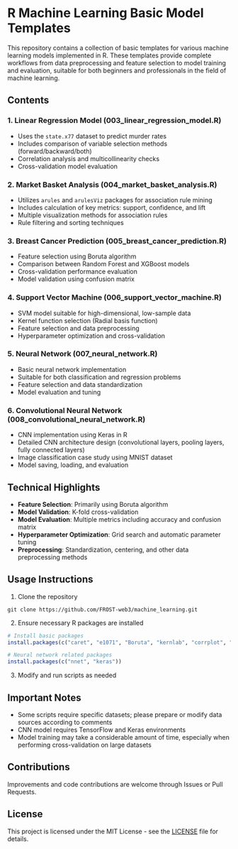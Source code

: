 # R Machine Learning Basic Model Templates

This repository contains a collection of basic templates for various machine learning models implemented in R. These templates provide complete workflows from data preprocessing and feature selection to model training and evaluation, suitable for both beginners and professionals in the field of machine learning.

## Contents

### 1. Linear Regression Model (003_linear_regression_model.R)
- Uses the `state.x77` dataset to predict murder rates
- Includes comparison of variable selection methods (forward/backward/both)
- Correlation analysis and multicollinearity checks
- Cross-validation model evaluation

### 2. Market Basket Analysis (004_market_basket_analysis.R)
- Utilizes `arules` and `arulesViz` packages for association rule mining
- Includes calculation of key metrics: support, confidence, and lift
- Multiple visualization methods for association rules
- Rule filtering and sorting techniques

### 3. Breast Cancer Prediction (005_breast_cancer_prediction.R)
- Feature selection using Boruta algorithm
- Comparison between Random Forest and XGBoost models
- Cross-validation performance evaluation
- Model validation using confusion matrix

### 4. Support Vector Machine (006_support_vector_machine.R)
- SVM model suitable for high-dimensional, low-sample data
- Kernel function selection (Radial basis function)
- Feature selection and data preprocessing
- Hyperparameter optimization and cross-validation

### 5. Neural Network (007_neural_network.R)
- Basic neural network implementation
- Suitable for both classification and regression problems
- Feature selection and data standardization
- Model evaluation and tuning

### 6. Convolutional Neural Network (008_convolutional_neural_network.R)
- CNN implementation using Keras in R
- Detailed CNN architecture design (convolutional layers, pooling layers, fully connected layers)
- Image classification case study using MNIST dataset
- Model saving, loading, and evaluation

## Technical Highlights

- **Feature Selection**: Primarily using Boruta algorithm
- **Model Validation**: K-fold cross-validation
- **Model Evaluation**: Multiple metrics including accuracy and confusion matrix
- **Hyperparameter Optimization**: Grid search and automatic parameter tuning
- **Preprocessing**: Standardization, centering, and other data preprocessing methods

## Usage Instructions

1. Clone the repository
```
git clone https://github.com/FROST-web3/machine_learning.git
```

2. Ensure necessary R packages are installed
```R
# Install basic packages
install.packages(c("caret", "e1071", "Boruta", "kernlab", "corrplot", "arules", "arulesViz"))

# Neural network related packages
install.packages(c("nnet", "keras"))
```

3. Modify and run scripts as needed

## Important Notes

- Some scripts require specific datasets; please prepare or modify data sources according to comments
- CNN model requires TensorFlow and Keras environments
- Model training may take a considerable amount of time, especially when performing cross-validation on large datasets

## Contributions

Improvements and code contributions are welcome through Issues or Pull Requests.

## License

This project is licensed under the MIT License - see the [LICENSE](LICENSE) file for details.
